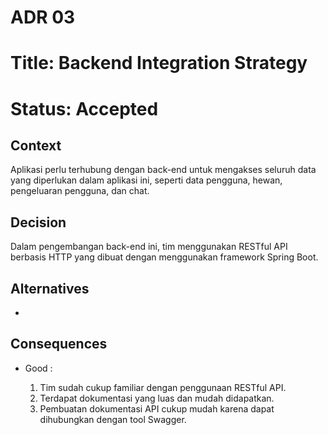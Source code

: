 # ADR 03
# Title: Backend Integration Strategy
# Status: Accepted

## Context
Aplikasi perlu terhubung dengan back-end untuk mengakses seluruh data yang diperlukan dalam aplikasi ini, seperti data pengguna, hewan, pengeluaran pengguna, dan chat.

## Decision
Dalam pengembangan back-end ini, tim menggunakan RESTful API berbasis HTTP yang dibuat dengan menggunakan framework Spring Boot.

## Alternatives
-

## Consequences
- Good : 

    1. Tim sudah cukup familiar dengan penggunaan RESTful API.
    2. Terdapat dokumentasi yang luas dan mudah didapatkan.
    3. Pembuatan dokumentasi API cukup mudah karena dapat dihubungkan dengan tool Swagger.

